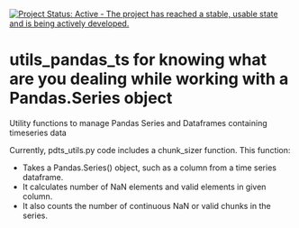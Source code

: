 [![Project Status: Active - The project has reached a stable, usable state and is being actively developed.](http://www.repostatus.org/badges/latest/active.svg)](https://www.repostatus.org/)
# utils_pandas_ts for knowing what are you dealing while working with a Pandas.Series object
Utility functions to manage Pandas Series and Dataframes containing timeseries data

Currently, pdts_utils.py code includes a chunk_sizer function. This function:
  - Takes a Pandas.Series() object, such as a column from a time series dataframe.
  - It calculates number of NaN elements and valid elements in given column.
  - It also counts the number of continuous NaN or valid chunks in the series.
